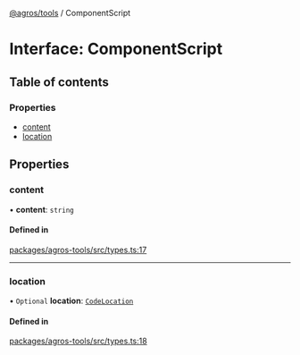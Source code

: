 [@agros/tools](../index.md) / ComponentScript

# Interface: ComponentScript

## Table of contents

### Properties

- [content](ComponentScript.md#content)
- [location](ComponentScript.md#location)

## Properties

### <a id="content" name="content"></a> content

• **content**: `string`

#### Defined in

[packages/agros-tools/src/types.ts:17](https://github.com/agrosjs/agros/blob/638b447/packages/agros-tools/src/types.ts#L17)

___

### <a id="location" name="location"></a> location

• `Optional` **location**: [`CodeLocation`](CodeLocation.md)

#### Defined in

[packages/agros-tools/src/types.ts:18](https://github.com/agrosjs/agros/blob/638b447/packages/agros-tools/src/types.ts#L18)
